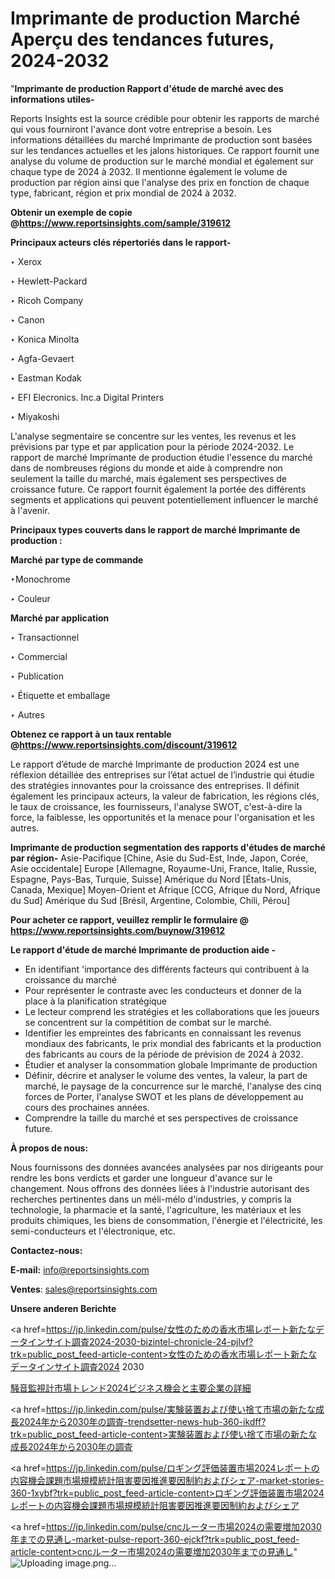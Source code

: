 # Imprimante de production Marché Aperçu des tendances futures, 2024-2032

"<strong>Imprimante de production Rapport d'étude de marché avec des informations utiles-</strong>

Reports Insights est la source crédible pour obtenir les rapports de marché qui vous fourniront l'avance dont votre entreprise a besoin. Les informations détaillées du marché Imprimante de production sont basées sur les tendances actuelles et les jalons historiques. Ce rapport fournit une analyse du volume de production sur le marché mondial et également sur chaque type de 2024 à 2032. Il mentionne également le volume de production par région ainsi que l'analyse des prix en fonction de chaque type, fabricant, région et prix mondial de 2024 à 2032.

<strong><b>Obtenir un exemple de copie @</b></strong><a href=https://www.reportsinsights.com/sample/319612><strong><b>https://www.reportsinsights.com/sample/319612</b></strong></a>

<b>Principaux acteurs clés répertoriés dans le rapport-</b>

<b> </b>‣ Xerox

‣ Hewlett-Packard

‣ Ricoh Company

‣ Canon

‣ Konica Minolta

‣ Agfa-Gevaert

‣ Eastman Kodak

‣ EFI Elecronics. Inc.a Digital Printers

‣ Miyakoshi

L'analyse segmentaire se concentre sur les ventes, les revenus et les prévisions par type et par application pour la période 2024-2032. Le rapport de marché Imprimante de production étudie l'essence du marché dans de nombreuses régions du monde et aide à comprendre non seulement la taille du marché, mais également ses perspectives de croissance future. Ce rapport fournit également la portée des différents segments et applications qui peuvent potentiellement influencer le marché à l'avenir.

<strong>Principaux types couverts dans le rapport de marché Imprimante de production :</strong>

<strong>Marché par type de commande</strong>

‣Monochrome

‣ Couleur

<strong>Marché par application</strong>

‣ Transactionnel

‣ Commercial

‣ Publication

‣ Étiquette et emballage

‣ Autres

<strong><b>Obtenez ce rapport à un taux rentable @</b></strong><a href=https://www.reportsinsights.com/discount/319612><strong><b>https://www.reportsinsights.com/discount/319612</b></strong></a>

Le rapport d’étude de marché Imprimante de production 2024 est une réflexion détaillée des entreprises sur l’état actuel de l’industrie qui étudie des stratégies innovantes pour la croissance des entreprises. Il définit également les principaux acteurs, la valeur de fabrication, les régions clés, le taux de croissance, les fournisseurs, l'analyse SWOT, c'est-à-dire la force, la faiblesse, les opportunités et la menace pour l'organisation et les autres.

<strong>Imprimante de production segmentation des rapports d'études de marché par région-</strong>
Asie-Pacifique [Chine, Asie du Sud-Est, Inde, Japon, Corée, Asie occidentale]
Europe [Allemagne, Royaume-Uni, France, Italie, Russie, Espagne, Pays-Bas, Turquie, Suisse]
Amérique du Nord [États-Unis, Canada, Mexique]
Moyen-Orient et Afrique [CCG, Afrique du Nord, Afrique du Sud]
Amérique du Sud [Brésil, Argentine, Colombie, Chili, Pérou]

<strong>Pour acheter ce rapport, veuillez remplir le formulaire @   <a href=https://www.reportsinsights.com/buynow/319612>https://www.reportsinsights.com/buynow/319612</a></strong>

<strong>Le rapport d'étude de marché Imprimante de production aide -</strong>
<ul>
  <li>En identifiant 'importance des différents facteurs qui contribuent à la croissance du marché</li>
  <li>Pour représenter le contraste avec les conducteurs et donner de la place à la planification stratégique</li>
  <li>Le lecteur comprend les stratégies et les collaborations que les joueurs se concentrent sur la compétition de combat sur le marché.</li>
  <li>Identifier les empreintes des fabricants en connaissant les revenus mondiaux des fabricants, le prix mondial des fabricants et la production des fabricants au cours de la période de prévision de 2024 à 2032.</li>
  <li>Étudier et analyser la consommation globale Imprimante de production</li>
  <li>Définir, décrire et analyser le volume des ventes, la valeur, la part de marché, le paysage de la concurrence sur le marché, l'analyse des cinq forces de Porter, l'analyse SWOT et les plans de développement au cours des prochaines années.</li>
  <li>Comprendre la taille du marché et ses perspectives de croissance future.</li>
</ul>
<strong>À propos de nous:</strong>

Nous fournissons des données avancées analysées par nos dirigeants pour rendre les bons verdicts et garder une longueur d'avance sur le changement. Nous offrons des données liées à l'industrie autorisant des recherches pertinentes dans un méli-mélo d'industries, y compris la technologie, la pharmacie et la santé, l'agriculture, les matériaux et les produits chimiques, les biens de consommation, l'énergie et l'électricité, les semi-conducteurs et l'électronique, etc.

<strong>Contactez-nous:</strong>

<strong>E-mail:</strong> <a href=mailto:info@reportsinsights.com>info@reportsinsights.com</a>

<strong>Ventes</strong>: <a href=mailto:sales@reportsinsights.com>sales@reportsinsights.com</a>

<strong>Unsere anderen Berichte</strong>

<a href=https://jp.linkedin.com/pulse/女性のための香水市場レポート新たなデータインサイト調査2024-2030-bizintel-chronicle-24-pjlvf?trk=public_post_feed-article-content>女性のための香水市場レポート新たなデータインサイト調査2024 2030</a>

<a href=https://www.linkedin.com/pulse/騒音監視計市場トレンド2024ビジネス機会と主要企業の詳細-reportsinsights-pvt-ltd-zfm9f/>騒音監視計市場トレンド2024ビジネス機会と主要企業の詳細</a>

<a href=https://jp.linkedin.com/pulse/実験装置および使い捨て市場の新たな成長2024年から2030年の調査-trendsetter-news-hub-360-ikdff?trk=public_post_feed-article-content>実験装置および使い捨て市場の新たな成長2024年から2030年の調査</a>

<a href=https://jp.linkedin.com/pulse/ロギング評価装置市場2024レポートの内容機会課題市場規模統計阻害要因推進要因制約およびシェア-market-stories-360-1xybf?trk=public_post_feed-article-content>ロギング評価装置市場2024レポートの内容機会課題市場規模統計阻害要因推進要因制約およびシェア</a>

<a href=https://jp.linkedin.com/pulse/cncルーター市場2024の需要増加2030年までの見通し-market-pulse-report-360-ejckf?trk=public_post_feed-article-content>cncルーター市場2024の需要増加2030年までの見通し</a>"
![Uploading image.png…]()
